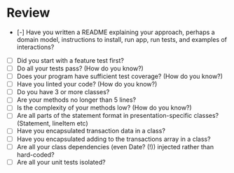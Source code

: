 # Review

- [-] Have you written a README explaining your approach, perhaps a domain model, instructions to install, run app, run tests, and examples of interactions?
- [ ] Did you start with a feature test first?
- [ ] Do all your tests pass? (How do you know?)
- [ ] Does your program have sufficient test coverage? (How do you know?)
- [ ] Have you linted your code? (How do you know?)
- [ ] Do you have 3 or more classes?
- [ ] Are your methods no longer than 5 lines?
- [ ] Is the complexity of your methods low? (How do you know?)
- [ ] Are all parts of the statement format in presentation-specific classes? (Statement, lineItem etc)
- [ ] Have you encapsulated transaction data in a class?
- [ ] Have you encapsulated adding to the transactions array in a class?
- [ ] Are all your class dependencies (even Date? (!)) injected rather than hard-coded?
- [ ] Are all your unit tests isolated?
